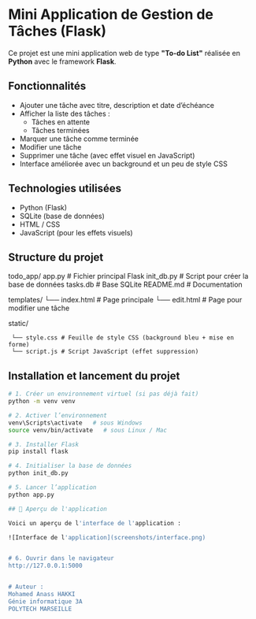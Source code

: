 # Mini Application de Gestion de Tâches (Flask)

Ce projet est une mini application web de type **"To-do List"** réalisée en **Python** avec le framework **Flask**.

## Fonctionnalités
- Ajouter une tâche avec titre, description et date d’échéance
- Afficher la liste des tâches :
  - Tâches en attente
  - Tâches terminées
- Marquer une tâche comme terminée
- Modifier une tâche
- Supprimer une tâche (avec effet visuel en JavaScript)
- Interface améliorée avec un background et un peu de style CSS

## Technologies utilisées
- Python (Flask)
- SQLite (base de données)
- HTML / CSS
- JavaScript (pour les effets visuels)

## Structure du projet
todo_app/
  app.py   # Fichier principal Flask
  init_db.py  # Script pour créer la base de données
  tasks.db  # Base SQLite
  README.md  # Documentation

  templates/
     └── index.html  # Page principale
     └── edit.html  # Page pour modifier une tâche

  static/
  
     └── style.css # Feuille de style CSS (background bleu + mise en forme)
     └── script.js # Script JavaScript (effet suppression)

## Installation et lancement du projet

```bash
# 1. Créer un environnement virtuel (si pas déjà fait)
python -m venv venv

# 2. Activer l’environnement
venv\Scripts\activate   # sous Windows
source venv/bin/activate   # sous Linux / Mac

# 3. Installer Flask
pip install flask

# 4. Initialiser la base de données
python init_db.py

# 5. Lancer l’application
python app.py

## 📸 Aperçu de l'application

Voici un aperçu de l'interface de l'application :

![Interface de l'application](screenshots/interface.png)


# 6. Ouvrir dans le navigateur
http://127.0.0.1:5000


# Auteur :
Mohamed Anass HAKKI
Génie informatique 3A
POLYTECH MARSEILLE

